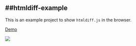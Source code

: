 ##htmldiff-example
---

This is an example project to show `htmldiff.js` in the browser.

[Demo](http://jparkerweb.github.io/htmldiff-example/index.html)

![](https://raw.githubusercontent.com/jparkerweb/htmldiff-example/gh-pages/img/example.png)
